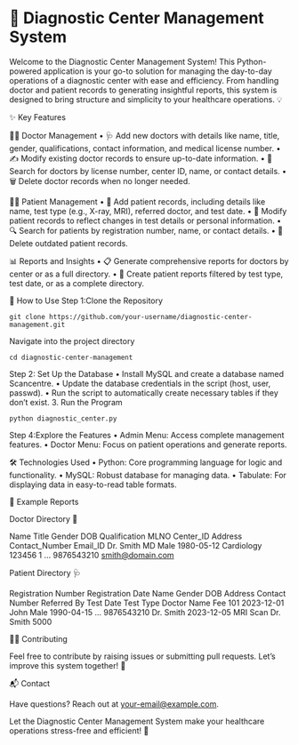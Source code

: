 # 🏥 Diagnostic Center Management System
Welcome to the Diagnostic Center Management System! This Python-powered application is your go-to solution for managing the day-to-day operations of a diagnostic center with ease and efficiency. From handling doctor and patient records to generating insightful reports, this system is designed to bring structure and simplicity to your healthcare operations. 💡

✨ Key Features

👩‍⚕️ Doctor Management
	•	🩺 Add new doctors with details like name, title, gender, qualifications, contact information, and medical license number.
	•	✍️ Modify existing doctor records to ensure up-to-date information.
	•	🔎 Search for doctors by license number, center ID, name, or contact details.
	•	🗑️ Delete doctor records when no longer needed.

🧑‍🔬 Patient Management
	•	🩻 Add patient records, including details like name, test type (e.g., X-ray, MRI), referred doctor, and test date.
	•	📝 Modify patient records to reflect changes in test details or personal information.
	•	🔍 Search for patients by registration number, name, or contact details.
	•	🚮 Delete outdated patient records.

📊 Reports and Insights
	•	📋 Generate comprehensive reports for doctors by center or as a full directory.
	•	🏥 Create patient reports filtered by test type, test date, or as a complete directory.

📌 How to Use
	Step 1:Clone the Repository

    git clone https://github.com/your-username/diagnostic-center-management.git
  Navigate into the project directory
       
    cd diagnostic-center-management

  Step 2: Set Up the Database
	•	Install MySQL and create a database named Scancentre.
	•	Update the database credentials in the script (host, user, passwd).
	•	Run the script to automatically create necessary tables if they don’t exist.
	3.	Run the Program
      
    python diagnostic_center.py
    
  Step 4:Explore the Features
	  •	Admin Menu: Access complete management features.
	  •	Doctor Menu: Focus on patient operations and generate reports.

🛠️ Technologies Used
	•	Python: Core programming language for logic and functionality.
	•	MySQL: Robust database for managing data.
	•	Tabulate: For displaying data in easy-to-read table formats.

🌟 Example Reports

Doctor Directory 📑

Name	Title	Gender	DOB	Qualification	MLNO	Center_ID	Address	Contact_Number	Email_ID
Dr. Smith	MD	Male	1980-05-12	Cardiology	123456	1	…	9876543210	smith@domain.com

Patient Directory 🩺

Registration Number	Registration Date	Name	Gender	DOB	Address	Contact Number	Referred By	Test Date	Test Type	Doctor Name	Fee
101	2023-12-01	John	Male	1990-04-15	…	9876543210	Dr. Smith	2023-12-05	MRI Scan	Dr. Smith	5000

🧑‍💻 Contributing

Feel free to contribute by raising issues or submitting pull requests. Let’s improve this system together! 🚀

📬 Contact

Have questions? Reach out at your-email@example.com.

Let the Diagnostic Center Management System make your healthcare operations stress-free and efficient! 🎉
